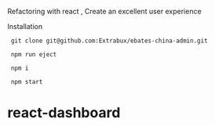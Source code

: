Refactoring with react , Create an excellent user experience



Installation

     git clone git@github.com:Extrabux/ebates-china-admin.git
     
     npm run eject

     npm i
     
     npm start
# react-dashboard
